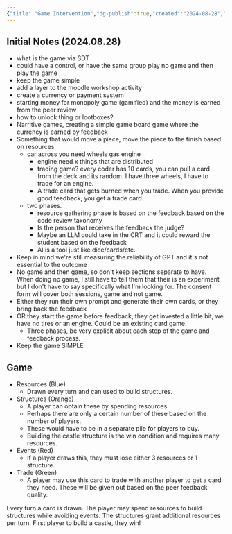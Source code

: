 ```yaml
---
{"title":"Game Intervention","dg-publish":true,"created":"2024-08-28","modified":"2024-09-13","permalink":"/50-works/research/game-intervention/","dgPassFrontmatter":true,"updated":"2024-09-13"}
---
```



## Initial Notes (2024.08.28)

- what is the game via SDT
- could have a control, or have the same group play no game and then play the game
- keep the game simple
- add a layer to the moodle workshop activity
- create a currency or payment system
- starting money for monopoly game (gamified) and the money is earned from the peer review
- how to unlock thing or lootboxes?
- Narritive games, creating a simple game board game where the currency is earned by feedback
- Something that would move a piece, move the piece to the finish based on resources
    - car across you need wheels gas engine
        - engine need x things that are distributed
        - trading game? every coder has 10 cards, you can pull a card from the deck and its random. I have three wheels, I have to trade for an engine.
        - A trade card that gets burned when you trade. When you provide good feedback, you get a trade card.
    - two phases.
        - resource gathering phase is based on the feedback based on the code review taxonomy
        - Is the person that receives the feedback the judge?
        - Maybe an LLM could take in the CRT and it could reward the student based on the feedback
        - AI is a tool just like dice/cards/etc.
- Keep in mind we're still measuring the reliability of GPT and it's not essential to the outcome
- No game and then game, so don't keep sections separate to have. When doing no game, I still have to tell them that their is an experiment but I don't have to say specifically what I'm looking for. The consent form will cover both sessions, game and not game.
- Either they run their own prompt and generate their own cards, or they bring back the feedback
- OR they start the game before feedback, they get invested a little bit, we have no tires or an engine. Could be an existing card game.
    - Three phases, be very explicit about each step of the game and feedback process.
- Keep the game SIMPLE

## Game

- Resources (Blue)
    - Drawn every turn and can used to build structures.
- Structures (Orange)
    - A player can obtain these by spending resources.
    - Perhaps there are only a certain number of these based on the number of players.
    - These would have to be in a separate pile for players to buy.
    - Building the castle structure is the win condition and requires many resources.
- Events (Red)
    - If a player draws this, they must lose either 3 resources or 1 structure.
- Trade (Green)
    - A player may use this card to trade with another player to get a card they need. These will be given out based on the peer feedback quality.

Every turn a card is drawn. The player may spend resources to build structures while avoiding events. The structures grant additional resources per turn. First player to build a castle, they win!

